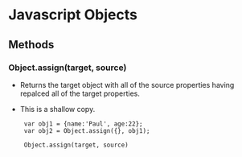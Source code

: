 Javascript Objects
==================


## Methods
### Object.assign(target, source)
 * Returns the target object with all of the source properties having repalced all of the target properties.
 * This is a shallow copy.

		var obj1 = {name:'Paul', age:22};
		var obj2 = Object.assign({}, obj1);

		Object.assign(target, source)